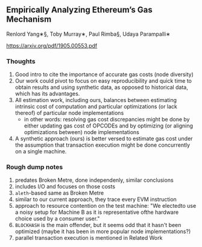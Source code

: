 ## Empirically Analyzing Ethereum’s Gas Mechanism

Renlord Yang∗§, Toby Murray∗, Paul Rimba§, Udaya Parampalli∗

https://arxiv.org/pdf/1905.00553.pdf

### Thoughts

1. Good intro to cite the importance of accurate gas costs (node diversity)
2. Our work could pivot to focus on easy reproducibility and quick time to obtain results and using synthetic data, as opposed to historical data, which has its advantages.
3. All estimation work, including ours, balances between estimating intrinsic cost of computation and particular optimizations (or lack thereof) of particular node implementations
    - in other words: resolving gas cost discrepancies might be done by either updating gas cost of OPCODEs and by optimizing (or aligning optimizations between) node implementations
4. A synthetic approach (ours) is better versed to estimate gas cost under the assumption that transaction execution might be done concurrently on a single machine.

### Rough dump notes

1. predates Broken Metre, done independenly, similar conclusions
2. includes I/O and focuses on those costs
3. `aleth`-based same as Broken Metre
4. similar to our current approach, they trace every EVM instruction
5. approach to resource contention on the test machine: "We electedto use a noisy setup for Machine B as it is representative ofthe hardware choice used by a consumer user."
6. `BLOCKHASH` is the main offender, but it seems odd that it hasn't been optimized (maybe it has been in more popular node implementations?)
7. parallel transaction execution is mentioned in Related Work
